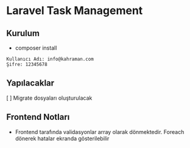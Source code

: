 # Laravel Task Management

## Kurulum

- composer install

```
Kullanıcı Adı: info@kahraman.com
Şifre: 12345678
```

## Yapılacaklar

[ ] Migrate dosyaları oluşturulacak

## Frontend Notları

- Frontend tarafında validasyonlar array olarak dönmektedir. Foreach dönerek hatalar ekranda gösterilebilir